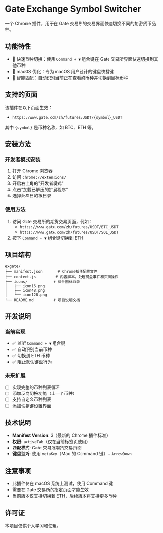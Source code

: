 # Gate Exchange Symbol Switcher

一个 Chrome 插件，用于在 Gate 交易所的交易界面快速切换不同的加密货币品种。

## 功能特性

- 🚀 快速币种切换：使用 `Command + ▼` 组合键在 Gate 交易所界面快速切换到其他币种
- 🍎 macOS 优化：专为 macOS 用户设计的键盘快捷键
- 🎯 智能匹配：自动识别当前正在查看的币种并切换到目标币种

## 支持的页面

该插件在以下页面生效：

- `https://www.gate.com/zh/futures/USDT/{symbol}_USDT`

其中 `{symbol}` 是币种名称，如 BTC、ETH 等。

## 安装方法

### 开发者模式安装

1. 打开 Chrome 浏览器
2. 访问 `chrome://extensions/`
3. 开启右上角的"开发者模式"
4. 点击"加载已解压的扩展程序"
5. 选择此项目的根目录

### 使用方法

1. 访问 Gate 交易所的期货交易页面，例如：
   - `https://www.gate.com/zh/futures/USDT/BTC_USDT`
   - `https://www.gate.com/zh/futures/USDT/SOL_USDT`
2. 按下 `Command + ▼` 组合键切换到 ETH

## 项目结构

```
exgate/
├── manifest.json       # Chrome插件配置文件
├── content.js         # 内容脚本，处理键盘事件和页面操作
├── icons/            # 插件图标目录
│   ├── icon16.png
│   ├── icon48.png
│   └── icon128.png
└── README.md         # 项目说明文档
```

## 开发说明

### 当前实现

- ✅ 监听 `Command + ▼` 组合键
- ✅ 自动识别当前币种
- ✅ 切换到 ETH 币种
- ✅ 阻止默认键盘行为

### 未来扩展

- [ ] 实现完整的币种列表循环
- [ ] 添加反向切换功能（上一个币种）
- [ ] 支持自定义币种列表
- [ ] 添加快捷键设置界面

## 技术说明

- **Manifest Version**: 3（最新的 Chrome 插件标准）
- **权限**: `activeTab`（仅在当前标签页使用）
- **匹配模式**: Gate 交易所期货交易页面
- **键盘监听**: 使用 `metaKey`（Mac 的 Command 键）+ `ArrowDown`

## 注意事项

- 此插件仅在 macOS 系统上测试，使用 Command 键
- 需要在 Gate 交易所的指定页面才能生效
- 当前版本仅支持切换到 ETH，后续版本将支持更多币种

## 许可证

本项目仅供个人学习和使用。
